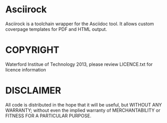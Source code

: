 # Asciirock
Asciirock is a toolchain wrapper for the Asciidoc tool. It allows custom coverpage
templates for PDF and HTML output.

# COPYRIGHT
Waterford Institue of Technology 2013, please review LICENCE.txt for licence information


# DISCLAIMER
All code is distributed in the hope that it will be useful, but WITHOUT ANY WARRANTY; 
without even the implied warranty of MERCHANTABILITY or FITNESS FOR A PARTICULAR PURPOSE.
